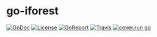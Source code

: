 # go-iforest

[![GoDoc](https://godoc.org/github.com/e-XpertSolutions/go-iforest/iforest?status.png)](http://godoc.org/github.com/e-XpertSolutions/go-iforest/iforest)
[![License](https://img.shields.io/badge/license-BSD%203--Clause-yellow.svg?style=flat)](https://github.com/e-XpertSolutions/go-iforest/blob/master/LICENSE)
[![GoReport](https://goreportcard.com/badge/github.com/e-XpertSolutions/go-iforest)](https://goreportcard.com/report/github.com/e-XpertSolutions/go-iforest)
[![Travis](https://travis-ci.org/e-XpertSolutions/go-iforest.svg?branch=master)](https://travis-ci.org/e-XpertSolutions/go-iforest)
[![cover.run go](https://cover.run/go/github.com/e-XpertSolutions/go-iforest/iforest.svg)](https://cover.run/go/github.com/e-XpertSolutions/go-iforest/iforest)
